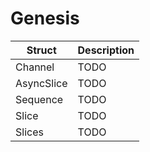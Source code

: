 # Genesis

| Struct | Description |
| --- | --- |
| Channel | TODO |
| AsyncSlice | TODO |
| Sequence | TODO |
| Slice | TODO |
| Slices | TODO |

